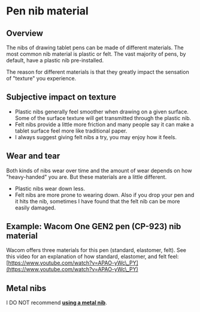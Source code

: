 # Pen nib material

## Overview

The nibs of drawing tablet pens can be made of different materials. The most common nib material is plastic or felt. The vast majority of pens, by default, have a plastic nib pre-installed.&#x20;

The reason for different materials is that they greatly impact the sensation of "texture" you experience.

## Subjective impact on texture

* Plastic nibs generally feel smoother when drawing on a given surface. Some of the surface texture will get transmitted through the plastic nib.
* Felt nibs provide a little more friction and many people say it can make a tablet surface feel more like traditional paper.&#x20;
* I always suggest giving felt nibs a try, you may enjoy how it feels.

## Wear and tear

Both kinds of nibs wear over time and the amount of wear depends on how "heavy-handed" you are. But these materials are a little different.

* Plastic nibs wear down less.
* Felt nibs are more prone to wearing down.  Also if you drop your pen and it hits the nib, sometimes I have found that the felt nib can be more easily damaged.

## Example: Wacom One GEN2 pen (CP-923) nib material&#x20;

Wacom offers three materials for this pen (standard, elastomer, felt). See this video for an explanation of how standard, elastomer, and felt feel: [https://www.youtube.com/watch?v=APAO-yWc\_PY](https://www.youtube.com/watch?v=APAO-yWc\_PY) &#x20;

## Metal nibs

I DO NOT recommend [**using a metal nib**](../guides/customizing-your-experience/using-metal-nibs.md).
